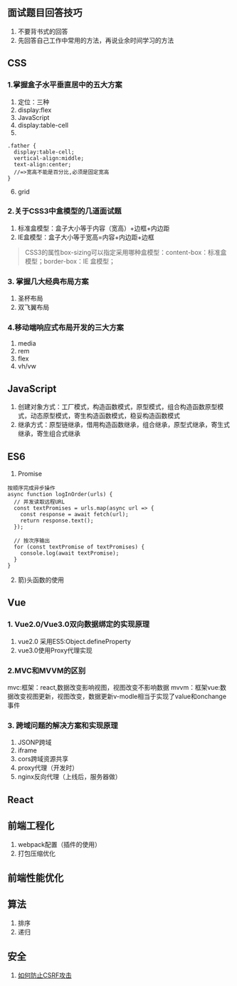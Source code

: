 <!--
 * @Author: your name
 * @Date: 2021-07-31 17:19:05
 * @LastEditTime: 2021-08-08 23:20:14
 * @LastEditors: Please set LastEditors
 * @Description: In User Settings Edit
 * @FilePath: /Document/docs/前端面试准备/面试题目总结.md
-->
## 面试题目回答技巧
1. 不要背书式的回答
2. 先回答自己工作中常用的方法，再说业余时间学习的方法
## CSS
### 1.掌握盒子水平垂直居中的五大方案
1. 定位：三种
2. display:flex
3. JavaScript
4. display:table-cell
5. 
```
.father {
  display:table-cell;
  vertical-align:middle;
  text-align:center;
  //=>宽高不能是百分比,必须是固定宽高
}
```
6. grid
### 2.关于CSS3中盒模型的几道面试题
1. 标准盒模型：盒子大小等于内容（宽高）+边框+内边距
2. IE盒模型：盒子大小等于宽高=内容+内边距+边框
> CSS3的属性box-sizing可以指定采用哪种盒模型：content-box：标准盒模型；border-box：IE 盒模型；
### 3. 掌握几大经典布局方案
1. 圣杯布局
2. 双飞翼布局
### 4.移动端响应式布局开发的三大方案
1. media
2. rem
3. flex
4. vh/vw
## JavaScript
1. 创建对象方式：工厂模式，构造函数模式，原型模式，组合构造函数原型模式，动态原型模式，寄生构造函数模式，稳妥构造函数模式
2. 继承方式：原型链继承，借用构造函数继承，组合继承，原型式继承，寄生式继承，寄生组合式继承
   
## ES6
1. Promise
```
按顺序完成异步操作
async function logInOrder(urls) {
  // 并发读取远程URL
  const textPromises = urls.map(async url => {
    const response = await fetch(url);
    return response.text();
  });

  // 按次序输出
  for (const textPromise of textPromises) {
    console.log(await textPromise);
  }
}
```

2. 箭)头函数的使用
## Vue
### 1. Vue2.0/Vue3.0双向数据绑定的实现原理
1. vue2.0 采用ES5:Object.defineProperty
2. vue3.0使用Proxy代理实现
### 2.MVC和MVVM的区别
mvc:框架：react,数据改变影响视图，视图改变不影响数据
mvvm：框架vue:数据改变视图更新，视图改变，数据更新v-modle相当于实现了value和onchange事件
### 3. 跨域问题的解决方案和实现原理
1. JSONP跨域
2. iframe
3. cors跨域资源共享
4. proxy代理（开发时）
5. nginx反向代理（上线后，服务器做）
## React
## 前端工程化
1. webpack配置（插件的使用）
2. 打包压缩优化
## 前端性能优化
## 算法
1. 排序
2. 递归
## 安全
1. [如何防止CSRF攻击](https://juejin.cn/post/6844903689702866952)
